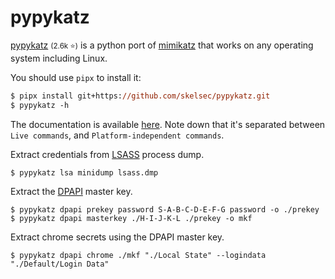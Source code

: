 # pypykatz

<div class="row row-cols-lg-2"><div>

[pypykatz](https://github.com/skelsec/pypykatz) <small>(2.6k ⭐)</small> is a python port of [mimikatz](mimikatz.md) that works on any operating system including Linux.

You should use `pipx` to install it:

```ps
$ pipx install git+https://github.com/skelsec/pypykatz.git
$ pypykatz -h
```

The documentation is available [here](). Note down that it's separated between `Live commands`, and `Platform-independent commands`.
</div><div>

Extract credentials from [LSASS](/operating-systems/windows/security/index.md#dump-credentials-from-lsass-process) process dump.

```shell!
$ pypykatz lsa minidump lsass.dmp
```

Extract the [DPAPI](/operating-systems/windows/security/index.md#dump-credentials-protected-by-the-dpapi) master key.

```shell!
$ pypykatz dpapi prekey password S-A-B-C-D-E-F-G password -o ./prekey
$ pypykatz dpapi masterkey ./H-I-J-K-L ./prekey -o mkf
```

Extract chrome secrets using the DPAPI master key.

```shell!
$ pypykatz dpapi chrome ./mkf "./Local State" --logindata "./Default/Login Data"
```
</div></div>